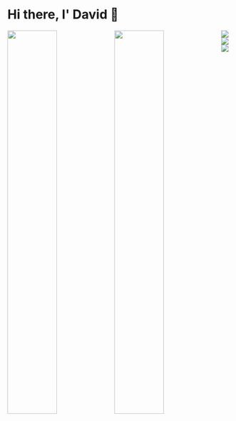 # Hi there, I' David 👋

<img align="left" width="47%" src="https://github-readme-stats.vercel.app/api?username=David-code-hub&show_icons=true&theme=radical">

<img align="left" width="47%" src="https://github-readme-stats.vercel.app/api/top-langs/?username=David-code-hub&layout=compact">

<!-- <img align="left" src="https://img.shields.io/badge/django-%23092E20.svg?style=for-the-badge&logo=django&logoColor=white">
<img align="left" src="https://img.shields.io/badge/DJANGO-REST-ff1709?style=for-the-badge&logo=django&logoColor=white&color=ff1709&labelColor=gray">
<img align="left" src="https://img.shields.io/badge/FastAPI-005571?style=for-the-badge&logo=fastapi">
<img align="left" src="https://img.shields.io/badge/vuejs-%2335495e.svg?style=for-the-badge&logo=vuedotjs&logoColor=%234FC08D">\ -->

<img align="left" src="https://img.shields.io/badge/python-3670A0?style=for-the-badge&logo=python&logoColor=ffdd54">
<img align="left" src="https://img.shields.io/badge/typescript-%23007ACC.svg?style=for-the-badge&logo=typescript&logoColor=white">
<img align="left" src="https://img.shields.io/badge/javascript-%23323330.svg?style=for-the-badge&logo=javascript&logoColor=%23F7DF1E">





